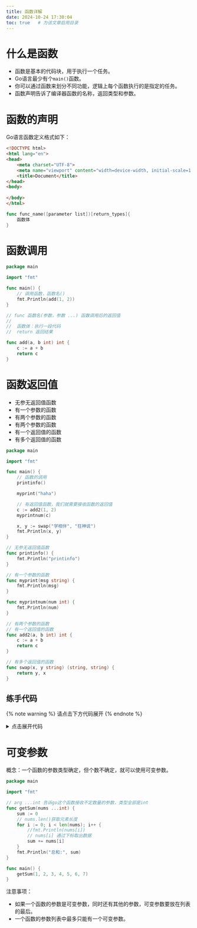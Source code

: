 ```yaml
---
title: 函数详解
date: 2024-10-24 17:30:04
toc: true   # 为该文章启用目录
---
```


# 什么是函数

- 函数是基本的代码块，用于执行一个任务。
- Go语言最少有个`main()`函数。
- 你可以通过函数来划分不同功能，逻辑上每个函数执行的是指定的任务。
- 函数声明告诉了编译器函数的名称，返回类型和参数。

# 函数的声明
Go语言函数定义格式如下：


```html
<!DOCTYPE html>
<html lang="en">
<head>
    <meta charset="UTF-8">
    <meta name="viewport" content="width=device-width, initial-scale=1.0">
    <title>Document</title>
</head>
<body>
    
</body>
</html>
```

```go
func func_name([parameter list])[return_types]{
    函数体
}
```

# 函数调用
```go
package main

import "fmt"

func main() {
	// 调用函数，函数名()
	fmt.Println(add(1, 2))
}

// func 函数名(参数，参数 ...) 函数调用后的返回值
//
//	函数体：执行一段代码
//	return 返回结果

func add(a, b int) int {
	c := a + b
	return c
}
```

# 函数返回值

- 无参无返回值函数
- 有一个参数的函数
- 有两个参数的函数
- 有两个参数的函数
- 有一个返回值的函数
- 有多个返回值的函数

```go
package main

import "fmt"

func main() {
	// 函数的调用
	printinfo()

	myprint("haha")

	// 有返回值函数，我们就需要接收函数的返回值
	c := add2(1, 2)
	myprintnum(c)

	x, y := swap("学相伴", "狂神说")
	fmt.Println(x, y)
}

// 无参无返回值函数
func printinfo() {
    fmt.Println("printinfo")
}

// 有一个参数的函数
func myprint(msg string) {
	fmt.Println(msg)
}

func myprintnum(num int) {
	fmt.Println(num)
}

// 有两个参数的函数
// 有一个返回值的函数
func add2(a, b int) int {
	c := a + b
	return c
}

// 有多个返回值的函数
func swap(x, y string) (string, string) {
	return y, x
}
```


## 练手代码
{% note warning %}
请点击下方代码展开
{% endnote %}

<details>
<summary>点击展开代码</summary>

编写一个max()函数
```go
package main

import "fmt"

func main() {
	// 形参与实参要一一对应，顺序、个数、类型
	result := max(1, 2)
	fmt.Println("max-result", result)
}

// max 两个数字比大小
// 形式参数：定义函数时，用来接收外部传入数据的参数，就是形式参数
// 实际参数：调用函数时，传给形参的实际数据叫实际参数
func max(num1, num2 int) int {
	var result int
	if num1 > num2 {
		result = num1
	} else {
		result = num2
	}
	// 一个函数定义上有返回值，那么函数中必须使用return语句
	// 返回值
	// 调用处需要使用变量接收该结果
	return result
}

```


</details>



# 可变参数

概念：一个函数的参数类型确定，但个数不确定，就可以使用可变参数。

```go
package main

import "fmt"

// arg ...int 告诉go这个函数接收不定数量的参数，类型全部是int
func getSum(nums ...int) {
	sum := 0
	// nums.len()获取元素长度
	for i := 0; i < len(nums); i++ {
		//fmt.Println(nums[i])
		// nums[i] 通过下标取出数据
		sum += nums[i]
	}
	fmt.Println("总和:", sum)
}

func main() {
	getSum(1, 2, 3, 4, 5, 6, 7)
}
```

注意事项：
- 如果一个函数的参数是可变参数，同时还有其他的参数，可变参数要放在列表的最后。
- 一个函数的参数列表中最多只能有一个可变参数。